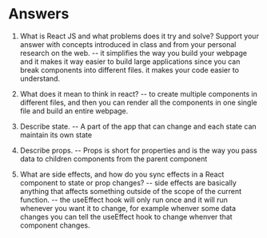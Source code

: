 # Answers

1. What is React JS and what problems does it try and solve? Support your answer with concepts introduced in class and from your personal research on the web.
   -- it simplifies the way you build your webpage and it makes it way easier to build large applications since you can break components into different files. it makes your code easier to understand.

1. What does it mean to think in react?
   -- to create multiple components in different files, and then you can render all the components in one single file and build an entire webpage.

1. Describe state.
   -- A part of the app that can change and each state can maintain its own state

1. Describe props.
   -- Props is short for properties and is the way you pass data to children components from the parent component

1. What are side effects, and how do you sync effects in a React component to state or prop changes?
   -- side effects are basically anything that affects something outside of the scope of the current function.
   -- the useEffect hook will only run once and it will run whenever you want it to change, for example whenver some data changes you can tell the useEffect hook to change whenver that component changes.
